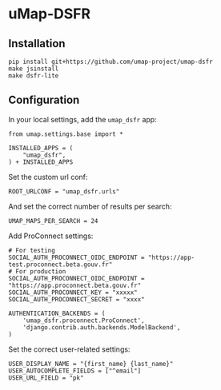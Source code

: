 # uMap-DSFR

## Installation

    pip install git+https://github.com/umap-project/umap-dsfr
    make jsinstall
    make dsfr-lite


## Configuration

In your local settings, add the `umap_dsfr` app:

    from umap.settings.base import *

    INSTALLED_APPS = (
        "umap_dsfr",
    ) + INSTALLED_APPS


Set the custom url conf:

    ROOT_URLCONF = "umap_dsfr.urls"

And set the correct number of results per search:

    UMAP_MAPS_PER_SEARCH = 24

Add ProConnect settings:

    # For testing
    SOCIAL_AUTH_PROCONNECT_OIDC_ENDPOINT = "https://app-test.proconnect.beta.gouv.fr"
    # For production
    SOCIAL_AUTH_PROCONNECT_OIDC_ENDPOINT = "https://app.proconnect.beta.gouv.fr"
    SOCIAL_AUTH_PROCONNECT_KEY = "xxxxx"
    SOCIAL_AUTH_PROCONNECT_SECRET = "xxxx"

    AUTHENTICATION_BACKENDS = (
        'umap_dsfr.proconnect.ProConnect',
        'django.contrib.auth.backends.ModelBackend',
    )

Set the correct user-related settings:

    USER_DISPLAY_NAME = "{first_name} {last_name}"
    USER_AUTOCOMPLETE_FIELDS = ["^email"]
    USER_URL_FIELD = "pk"
